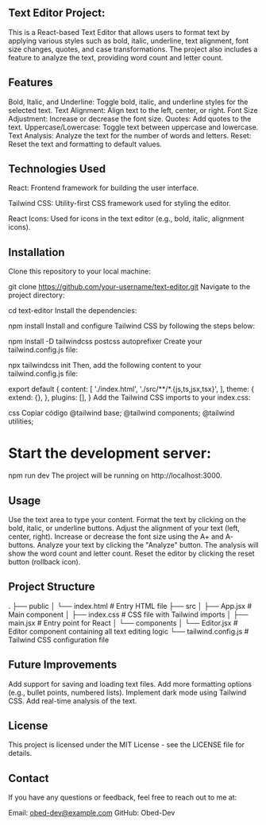 ## Text Editor Project:

This is a React-based Text Editor that allows users to format text by applying various styles such as bold, italic, underline, text alignment, font size changes, quotes, and case transformations. The project also includes a feature to analyze the text, providing word count and letter count.

## Features
Bold, Italic, and Underline: Toggle bold, italic, and underline styles for the selected text.
Text Alignment: Align text to the left, center, or right.
Font Size Adjustment: Increase or decrease the font size.
Quotes: Add quotes to the text.
Uppercase/Lowercase: Toggle text between uppercase and lowercase.
Text Analysis: Analyze the text for the number of words and letters.
Reset: Reset the text and formatting to default values.


## Technologies Used
 React: Frontend framework for building the user interface.
 

 Tailwind CSS: Utility-first CSS framework used for styling the editor.


 React Icons: Used for icons in the text editor (e.g., bold, italic, alignment icons).

## Installation
Clone this repository to your local machine:

git clone https://github.com/your-username/text-editor.git
Navigate to the project directory:

cd text-editor
Install the dependencies:


npm install
Install and configure Tailwind CSS by following the steps below:


npm install -D tailwindcss postcss autoprefixer
Create your tailwind.config.js file:


npx tailwindcss init
Then, add the following content to your tailwind.config.js file:


export default {
  content: [
    './index.html',
    './src/**/*.{js,ts,jsx,tsx}',
  ],
  theme: {
    extend: {},
  },
  plugins: [],
}
Add the Tailwind CSS imports to your index.css:

css
Copiar código
@tailwind base;
@tailwind components;
@tailwind utilities;

# Start the development server:



npm run dev
The project will be running on http://localhost:3000.

## Usage
Use the text area to type your content.
Format the text by clicking on the bold, italic, or underline buttons.
Adjust the alignment of your text (left, center, right).
Increase or decrease the font size using the A+ and A- buttons.
Analyze your text by clicking the "Analyze" button. The analysis will show the word count and letter count.
Reset the editor by clicking the reset button (rollback icon).

## Project Structure

.
├── public
│   └── index.html    # Entry HTML file
├── src
│   ├── App.jsx       # Main component
│   ├── index.css     # CSS file with Tailwind imports
│   ├── main.jsx      # Entry point for React
│   └── components
│       └── Editor.jsx # Editor component containing all text editing logic
└── tailwind.config.js # Tailwind CSS configuration file


## Future Improvements
Add support for saving and loading text files.
Add more formatting options (e.g., bullet points, numbered lists).
Implement dark mode using Tailwind CSS.
Add real-time analysis of the text.

## License
This project is licensed under the MIT License - see the LICENSE file for details.

## Contact
If you have any questions or feedback, feel free to reach out to me at:

Email: obed-dev@example.com
GitHub: Obed-Dev
